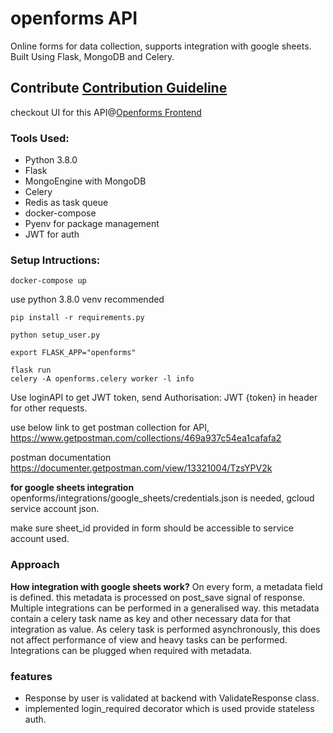 # openforms API
Online forms for data collection, supports integration with google sheets. Built Using Flask, MongoDB and Celery.  
## Contribute [Contribution Guideline](CONTRIBUTING.md)
checkout UI for this API@[Openforms Frontend](https://github.com/RahulPalve/openforms-frontend)

### Tools Used:

* Python 3.8.0
* Flask 
* MongoEngine with MongoDB
* Celery 
* Redis as task queue
* docker-compose
* Pyenv for package management
* JWT for auth

### Setup Intructions:

    docker-compose up

use python 3.8.0 venv recommended

    pip install -r requirements.py

    python setup_user.py

    export FLASK_APP="openforms"

    flask run
    celery -A openforms.celery worker -l info

Use loginAPI to get JWT token,
send Authorisation: JWT {token} in header for other requests.

use below link to get postman collection for API,
https://www.getpostman.com/collections/469a937c54ea1cafafa2

postman documentation
https://documenter.getpostman.com/view/13321004/TzsYPV2k

**for google sheets integration**
openforms/integrations/google_sheets/credentials.json is needed, gcloud service account json.

make sure sheet_id provided in form should be accessible to service account used.


### Approach
**How integration with google sheets work?**
On every form, a metadata field is defined. this metadata is processed on post_save signal of response. Multiple integrations can be performed in a generalised way. this metadata contain a celery task name as key and other necessary data for that integration as value. As celery task is performed asynchronously, this does not affect performance of view and heavy tasks can be performed. Integrations can be plugged when required with metadata.

### features

 - Response by user is validated at backend with ValidateResponse class.
 -  implemented login_required decorator which is used provide stateless auth.
